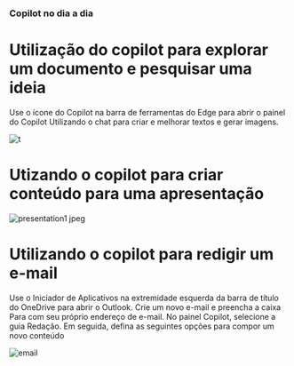 ### Copilot no dia a dia

# Utilização do copilot para explorar um documento e pesquisar uma ideia

Use o ícone do Copilot na barra de ferramentas do Edge para abrir o painel do Copilot
Utilizando o chat para criar e melhorar textos e gerar imagens.

![t](https://github.com/user-attachments/assets/baebc9de-0cec-446d-867b-b8ae537e9631)


# Utizando o copilot para criar conteúdo para uma apresentação

![presentation1 jpeg](https://github.com/user-attachments/assets/5c300982-0b7f-4249-ae93-451654250f05)


# Utilizando o copilot para redigir um e-mail

Use o Iniciador de Aplicativos na extremidade esquerda da barra de título do OneDrive para abrir o Outlook.
Crie um novo e-mail e preencha a caixa Para com seu próprio endereço de e-mail.
No painel Copilot, selecione a guia Redação. Em seguida, defina as seguintes opções para compor um novo conteúdo

![email](https://github.com/user-attachments/assets/c32cf292-81ba-4f95-ac3f-1c48e0895592)
